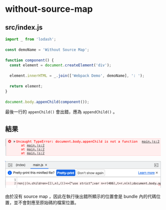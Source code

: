# without-source-map

## src/index.js

```js
import _ from 'lodash';

const demoName = 'Without Source Map';

function component() {
  const element = document.createElement('div');

  element.innerHTML = _.join(['Webpack Demo', demoName], ': ');

  return element;
}

document.body.appenChild(component());
```

最後一行的 `appenChild()` 會出錯，應為 `appendChild()` 。

## 結果

![without-source-map-error](./readme-assets/without-source-map-error.png)

![without-source-map-source](./readme-assets/without-source-map-source.png)

由於沒有 source map ，因此在執行後出錯所顯示的位置會是 bundle 內的代碼位置，並不會對應至原始碼的檔案位置。
